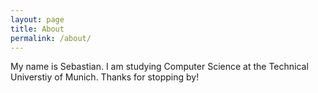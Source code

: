 ```yaml
---
layout: page
title: About
permalink: /about/
---
```


My name is Sebastian. I am studying Computer Science at the Technical Universtiy of Munich. Thanks for stopping by!